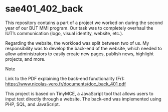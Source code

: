 # sae401_402_back

This repository contains a part of a project we worked on during the second year of our BUT MMI program.
Our task was to completely overhaul the IUT’s communication (logo, visual identity, website, etc.).

Regarding the website, the workload was split between two of us. My responsibility was to develop the back-end of the website,
which needed to allow administrators to easily create new pages, publish news, highlight projects, and more.

> [!NOTE]
> Link to the PDF explaining the back-end functionality (Fr): https://www.nicolas-vero.fr/documents/doc_back_401.pdf

This project is based on TinyMCE, a JavaScript tool that allows users to input text directly through a website.
The back-end was implemented using PHP, SQL, and JavaScript.
